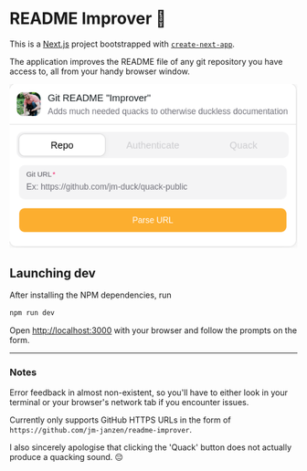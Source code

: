 # README Improver 🦆

This is a [Next.js](https://nextjs.org) project bootstrapped with [`create-next-app`](https://nextjs.org/docs/app/api-reference/cli/create-next-app).

The application improves the README file of any git repository you have access to, all from your handy browser window.

![A single-input form with the tabs 'Repo', 'Authenticate', and 'Quack'](./public/example.png 'Landing page')

## Launching dev

After installing the NPM dependencies, run

```bash
npm run dev
```

Open [http://localhost:3000](http://localhost:3000) with your browser and follow the prompts on the form.

---

### Notes

Error feedback in almost non-existent, so you'll have to either look in your terminal or your browser's network tab if you encounter issues.

Currently only supports GitHub HTTPS URLs in the form of `https://github.com/jm-janzen/readme-improver`.

I also sincerely apologise that clicking the 'Quack' button does not actually produce a quacking sound. 😔

